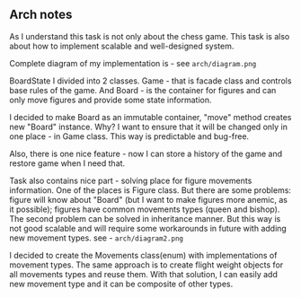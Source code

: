 Arch notes
---

As I understand this task is not only about the chess game. This task is also about how to implement scalable and well-designed system.

Complete diagram of my implementation is - see ```arch/diagram.png```

BoardState I divided into 2 classes. Game - that is facade class and controls base rules of the game. And Board - is the container for figures and can only move figures and provide some state information.

I decided to make Board as an immutable container, "move" method creates new "Board" instance. Why? I want to ensure that it will be changed only in one place - in Game class. This way is predictable and bug-free.

Also, there is one nice feature - now I can store a history of the game and restore game when I need that.

Task also contains nice part - solving place for figure movements information. One of the places is Figure class. But there are some problems: figure will know about "Board" (but I want to make figures more anemic, as it possible); figures have common movements types (queen and bishop). The second problem can be solved in inheritance manner. But this way is not good scalable and will require some workarounds in future with adding new movement types. see - ```arch/diagram2.png```

I decided to create the Movements class(enum) with implementations of movement types. The same approach is to create flight weight objects for all movements types and reuse them. With that solution, I can easily add new movement type and it can be composite of other types.
